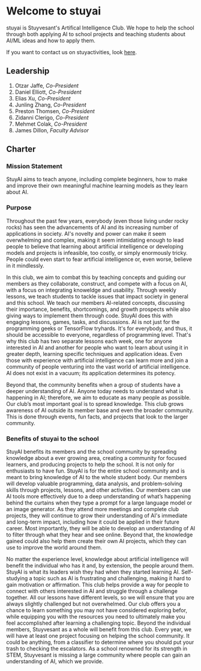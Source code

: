 # Welcome to stuyai

stuyai is Stuyvesant's Artifical Intelligence Club. We hope to help the school through both applying AI to school projects and teaching students about AI/ML ideas and how to apply them.

If you want to contact us on stuyactivities, look [here](https://stuyactivities.org/stuyai).

## Leadership

1. Otzar Jaffe, _Co-President_
2. Daniel Elliott, _Co-President_
3. Elias Xu, _Co-President_
4. Junling Zhang, _Co-President_
5. Preston Thomsen, _Co-President_
6. Zidanni Clerigo, _Co-President_
7. Mehmet Colak, _Co-President_
8. James Dillon, _Faculty Advisor_

## Charter

### Mission Statement

StuyAI aims to teach anyone, including complete beginners, how to make and improve their own meaningful machine learning models as they learn about AI.

### Purpose

Throughout the past few years, everybody (even those living under rocky rocks) has seen the advancements of AI and its increasing number of applications in society. AI's novelty and power can make it seem overwhelming and complex, making it seem intimidating enough to lead people to believe that learning about artificial intelligence or developing models and projects is infeasible, too costly, or simply enormously tricky. People could even start to fear artificial intelligence or, even worse, believe in it mindlessly.

In this club, we aim to combat this by teaching concepts and guiding our members as they collaborate, construct, and compete with a focus on AI, with a focus on integrating knoweldge and usability. Through weekly lessons, we teach students to tackle issues that impact society in general and this school. We teach our members AI-related concepts, discussing their importance, benefits, shortcomings, and growth prospects while also giving ways to implement them through code. StuyAI does this with engaging lessons, games, tasks, and discussions. AI is not just for the programming geeks or TensorFlow tryhards. It's for everybody, and thus, it should be accessible to everyone, regardless of programming level. That's why this club has two separate lessons each week, one for anyone interested in AI and another for people who want to learn about using it in greater depth, learning specific techniques and application ideas. Even those with experience with artificial intelligence can learn more and join a community of people venturing into the vast world of artificial intelligence. AI does not exist in a vacuum; its application determines its potency.

Beyond that, the community benefits when a group of students have a deeper understanding of AI. Anyone today needs to understand what is happening in AI; therefore, we aim to educate as many people as possible. Our club’s most important goal is to spread knowledge. This club grows awareness of AI outside its member base and even the broader community. This is done through events, fun facts, and projects that look to the larger community.

### Benefits of stuyai to the school

StuyAI benefits its members and the school community by spreading knowledge about a ever growing area, creating a community for focused learners, and producing projects to help the school. It is not only for enthusiasts to have fun. StuyAI is for the entire school community and is meant to bring knowledge of AI to the whole student body. Our members will develop valuable programming, data analysis, and problem-solving skills through projects, lessons, and other activities. Our members can use AI tools more effectively due to a deep understanding of what’s happening behind the curtains when they type a prompt for a large language model or an image generator. As they attend more meetings and complete club projects, they will continue to grow their understanding of AI's immediate and long-term impact, including how it could be applied in their future career. Most importantly, they will be able to develop an understanding of AI to filter through what they hear and see online. Beyond that, the knowledge gained could also help them create their own AI projects, which they can use to improve the world around them.

No matter the experience level, knowledge about artificial intelligence will benefit the individual who has it and, by extension, the people around them. StuyAI is what its leaders wish they had when they started learning AI. Self-studying a topic such as AI is frustrating and challenging, making it hard to gain motivation or affirmation. This club helps provide a way for people to connect with others interested in AI and struggle through a challenge together. All our lessons have different levels, so we will ensure that you are always slightly challenged but not overwhelmed. Our club offers you a chance to learn something you may not have considered exploring befor, while equipping you with the resources you need to ultimately make you feel accomplished after learning a challenging topic. Beyond the individual members, Stuyvesant as a whole will benefit from this club. Every year, we will have at least one project focusing on helping the school community. It could be anything, from a classifier to determine where you should put your trash to checking the escalators. As a school renowned for its strength in STEM, Stuyvesant is missing a large community where people can gain an understanding of AI, which we provide.
